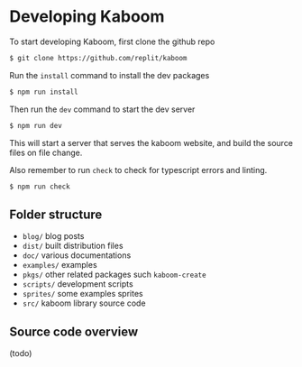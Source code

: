 # Developing Kaboom

To start developing Kaboom, first clone the github repo

```sh
$ git clone https://github.com/replit/kaboom
```

Run the `install` command to install the dev packages

```sh
$ npm run install
```

Then run the `dev` command to start the dev server

```sh
$ npm run dev
```

This will start a server that serves the kaboom website, and build the source files on file change.

Also remember to run `check` to check for typescript errors and linting.

```sh
$ npm run check
```

## Folder structure

- `blog/` blog posts
- `dist/` built distribution files
- `doc/` various documentations
- `examples/` examples
- `pkgs/` other related packages such `kaboom-create`
- `scripts/` development scripts
- `sprites/` some examples sprites
- `src/` kaboom library source code
## Source code overview

(todo)

